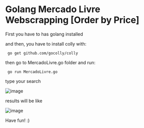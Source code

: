 # Golang Mercado Livre Webscrapping [Order by Price]

First you have to has golang installed

and then, you have to install colly with:

```
 go get github.com/gocolly/colly
```
then go to MercadoLivre.go folder and run:

```
 go run MercadoLivre.go
```
type your search

![image](https://user-images.githubusercontent.com/19754888/109880328-8cba0e00-7c55-11eb-951b-8f21daeda4b1.png)

results will be like

![image](https://user-images.githubusercontent.com/19754888/109880512-c68b1480-7c55-11eb-8033-720b0001b65f.png)

Have fun! :)
